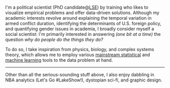 I'm a political scientist (PhD candidate@[LSE](http://www.lse.ac.uk/)) by training who likes to visualize empirical problems and offer data-driven solutions. Although my academic interests revolve around explaining the temporal variation in armed conflict duration, identifying the determinants of U.S. foreign policy, and quantifying gender issues in academia, I broadly consider myself a social scientist: I'm primarily interested in answering _(one bit at a time)_ the question _why do people do the things they do?_

To do so, I take inspiration from physics, biology, and complex systems theory, which allows me to employ various [mainstream statistical](http://blogs.lse.ac.uk/impactofsocialsciences/2014/09/23/data-science-statistics-communication/) and [machine learning](https://xkcd.com/1838/) tools to the data problem at hand.

***

Other than all the serious-sounding stuff above, I also enjoy dabbling in NBA analytics (Let's Go #LakeShow!), dystopian sci-fi, and graphic design.